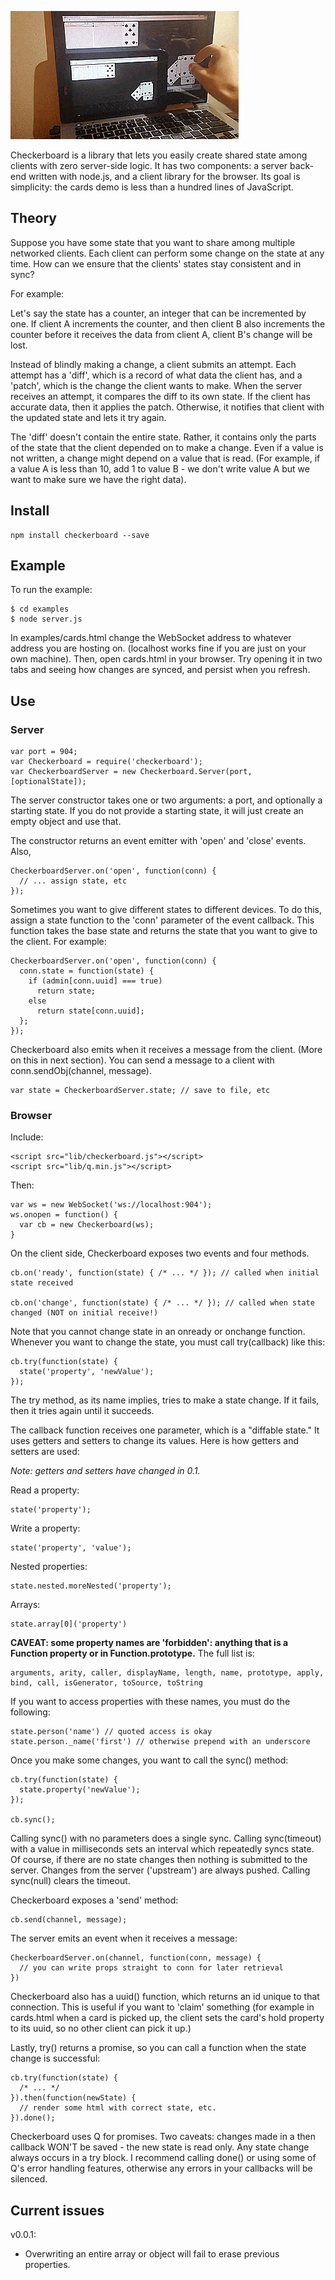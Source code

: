 ![cards example](/examples/demo.gif?raw=true)

Checkerboard is a library that lets you easily create shared state among clients with zero server-side logic. It has two components: a server back-end written with node.js, and a client library for the browser. Its goal is simplicity: the cards demo is less than a hundred lines of JavaScript.

## Theory

Suppose you have some state that you want to share among multiple networked clients. Each client can perform some change on the state at any time. How can we ensure that the clients' states stay consistent and in sync?

For example:

Let's say the state has a counter, an integer that can be incremented by one. If client A increments the counter, and then client B also increments the counter before it receives the data from client A, client B's change will be lost.

Instead of blindly making a change, a client submits an attempt. Each attempt has a 'diff', which is a record of what data the client has, and a 'patch', which is the change the client wants to make. When the server receives an attempt, it compares the diff to its own state. If the client has accurate data, then it applies the patch. Otherwise, it notifies that client with the updated state and lets it try again.

The 'diff' doesn't contain the entire state. Rather, it contains only the parts of the state that the client depended on to make a change. Even if a value is not written, a change might depend on a value that is read. (For example, if a value A is less than 10, add 1 to value B - we don't write value A but we want to make sure we have the right data).

## Install

    npm install checkerboard --save

## Example

To run the example:

    $ cd examples
    $ node server.js

In examples/cards.html change the WebSocket address to whatever address you are hosting on. (localhost works fine if you are just on your own machine). Then, open cards.html in your browser. Try opening it in two tabs and seeing how changes are synced, and persist when you refresh.

## Use

### Server

    var port = 904;
    var Checkerboard = require('checkerboard');
    var CheckerboardServer = new Checkerboard.Server(port, [optionalState]);

The server constructor takes one or two arguments: a port, and optionally a starting state. If you do not provide a starting state, it will just create an empty object and use that.

The constructor returns an event emitter with 'open' and 'close' events. Also,

    CheckerboardServer.on('open', function(conn) {
      // ... assign state, etc
    });

Sometimes you want to give different states to different devices. To do this, assign a state function to the 'conn' parameter of the event callback. This function takes the base state and returns the state that you want to give to the client. For example:

    CheckerboardServer.on('open', function(conn) {
      conn.state = function(state) {
        if (admin[conn.uuid] === true)
          return state;
        else
          return state[conn.uuid];
      };
    });

Checkerboard also emits when it receives a message from the client. (More on this in next section). You can send a message to a client with conn.sendObj(channel, message).

    var state = CheckerboardServer.state; // save to file, etc

### Browser

Include:

    <script src="lib/checkerboard.js"></script>
    <script src="lib/q.min.js"></script>

Then:

    var ws = new WebSocket('ws://localhost:904');
    ws.onopen = function() {
      var cb = new Checkerboard(ws);
    }


On the client side, Checkerboard exposes two events and four methods.

    cb.on('ready', function(state) { /* ... */ }); // called when initial state received

    cb.on('change', function(state) { /* ... */ }); // called when state changed (NOT on initial receive!)

Note that you cannot change state in an onready or onchange function. Whenever you want to change the state, you must call try(callback) like this:

    cb.try(function(state) {
      state('property', 'newValue');
    });

The try method, as its name implies, tries to make a state change. If it fails, then it tries again until it succeeds.

The callback function receives one parameter, which is a "diffable state." It uses getters and setters to change its values. Here is how getters and setters are used:

*Note: getters and setters have changed in 0.1.*

Read a property:

    state('property');

Write a property:

    state('property', 'value');

Nested properties:

    state.nested.moreNested('property');

Arrays:

    state.array[0]('property')

**CAVEAT: some property names are 'forbidden': anything that is a Function property or in Function.prototype.** The full list is:

    arguments, arity, caller, displayName, length, name, prototype, apply, bind, call, isGenerator, toSource, toString

If you want to access properties with these names, you must do the following:

    state.person('name') // quoted access is okay
    state.person._name('first') // otherwise prepend with an underscore

Once you make some changes, you want to call the sync() method:

    cb.try(function(state) {
      state.property('newValue');
    });

    cb.sync();

Calling sync() with no parameters does a single sync. Calling sync(timeout) with a value in milliseconds sets an interval which repeatedly syncs state. Of course, if there are no state changes then nothing is submitted to the server. Changes from the server ('upstream') are always pushed. Calling sync(null) clears the timeout.

Checkerboard exposes a 'send' method:

    cb.send(channel, message);

The server emits an event when it receives a message:

    CheckerboardServer.on(channel, function(conn, message) {
      // you can write props straight to conn for later retrieval  
    })

Checkerboard also has a uuid() function, which returns an id unique to that connection. This is useful if you want to 'claim' something (for example in cards.html when a card is picked up, the client sets the card's hold property to its uuid, so no other client can pick it up.)

Lastly, try() returns a promise, so you can call a function when the state change is successful:

    cb.try(function(state) {
      /* ... */
    }).then(function(newState) {
      // render some html with correct state, etc.
    }).done();

Checkerboard uses Q for promises. Two caveats: changes made in a then callback WON'T be saved - the new state is read only. Any state change always occurs in a try block. I recommend calling done() or using some of Q's error handling features, otherwise any errors in your callbacks will be silenced.

## Current issues

v0.0.1:
- Overwriting an entire array or object will fail to erase previous properties.
